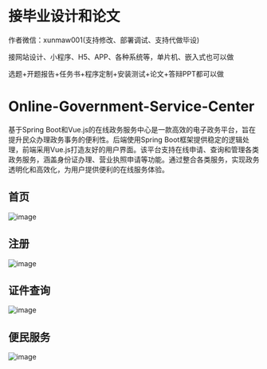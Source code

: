 # 接毕业设计和论文
作者微信：xunmaw001(支持修改、部署调试、支持代做毕设)

接网站设计、小程序、H5、APP、各种系统等，单片机、嵌入式也可以做

选题+开题报告+任务书+程序定制+安装测试+论文+答辩PPT都可以做
# Online-Government-Service-Center
基于Spring Boot和Vue.js的在线政务服务中心是一款高效的电子政务平台，旨在提升民众办理政务事务的便利性。后端使用Spring Boot框架提供稳定的逻辑处理，前端采用Vue.js打造友好的用户界面。该平台支持在线申请、查询和管理各类政务服务，涵盖身份证办理、营业执照申请等功能。通过整合各类服务，实现政务透明化和高效化，为用户提供便利的在线服务体验。
## 首页
![image](https://github.com/user-attachments/assets/7dd5e2c4-a9a4-4a74-ba6c-cc38fbf7bc0d)
## 注册
![image](https://github.com/user-attachments/assets/38bf311b-b5a3-456c-bf8f-3021e00a8ce7)
## 证件查询
![image](https://github.com/user-attachments/assets/62d4f920-12bb-4ef6-8833-2db2a4f285a6)
## 便民服务
![image](https://github.com/user-attachments/assets/18bb16d3-b3d8-4075-82ef-47beaf35c6f8)
